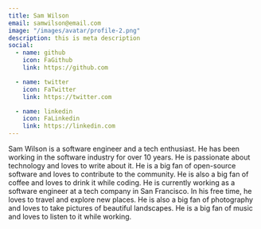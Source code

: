 ```yaml
---
title: Sam Wilson
email: samwilson@email.com
image: "/images/avatar/profile-2.png"
description: this is meta description
social:
  - name: github
    icon: FaGithub
    link: https://github.com

  - name: twitter
    icon: FaTwitter
    link: https://twitter.com

  - name: linkedin
    icon: FaLinkedin
    link: https://linkedin.com
---
```


Sam Wilson is a software engineer and a tech enthusiast. He has been working in the software industry for over 10 years. He is passionate about technology and loves to write about it. He is a big fan of open-source software and loves to contribute to the community. He is also a big fan of coffee and loves to drink it while coding. He is currently working as a software engineer at a tech company in San Francisco. In his free time, he loves to travel and explore new places. He is also a big fan of photography and loves to take pictures of beautiful landscapes. He is a big fan of music and loves to listen to it while working.

